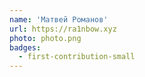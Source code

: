 ```yaml
---
name: 'Матвей Романов'
url: https://ra1nbow.xyz
photo: photo.png
badges:
  - first-contribution-small
---
```


